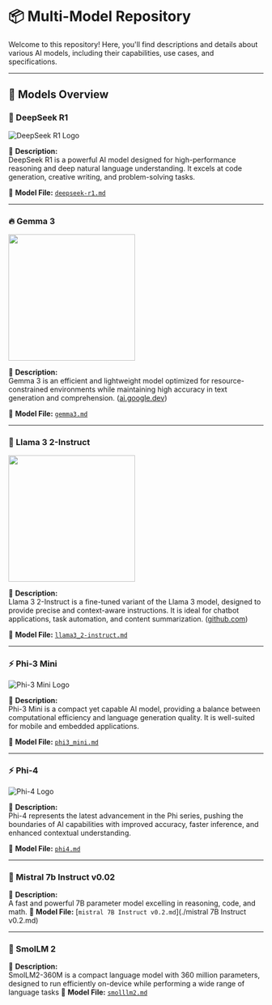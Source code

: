 # 📦 Multi-Model Repository

Welcome to this repository! Here, you'll find descriptions and details about various AI models, including their capabilities, use cases, and specifications.

---

## 🚀 Models Overview

### 🐋 DeepSeek R1
![DeepSeek R1 Logo](https://github.com/deepseek-ai/DeepSeek-V2/blob/main/figures/logo.svg?raw=true)

📌 **Description:**  
DeepSeek R1 is a powerful AI model designed for high-performance reasoning and deep natural language understanding. It excels at code generation, creative writing, and problem-solving tasks.

📂 **Model File:** [`deepseek-r1.md`](./deepseek-r1.md)

---

### 🔥 Gemma 3
<img src="https://github.com/jalonsogo/model-cards/blob/04897016e65199efa2ca12c637f734d22121dbd3/logos/google-gemma3.png" width="250" />

📌 **Description:**  
Gemma 3 is an efficient and lightweight model optimized for resource-constrained environments while maintaining high accuracy in text generation and comprehension. ([ai.google.dev](https://ai.google.dev/gemma?utm_source=chatgpt.com))

📂 **Model File:** [`gemma3.md`](./gemma3.md)

---

### 🦙 Llama 3 2-Instruct
<img src="https://github.com/jalonsogo/model-cards/blob/8ffa0b88c7131abf7cec16447838b1c322d4a2a0/logos/meta.svg" width="250" />

📌 **Description:**  
Llama 3 2-Instruct is a fine-tuned variant of the Llama 3 model, designed to provide precise and context-aware instructions. It is ideal for chatbot applications, task automation, and content summarization. ([github.com](https://github.com/meta-llama/llama3?utm_source=chatgpt.com))

📂 **Model File:** [`llama3_2-instruct.md`](./llama3_2-instruct.md)

---

### ⚡️ Phi-3 Mini
![Phi-3 Mini Logo](https://uhf.microsoft.com/images/microsoft/RE1Mu3b.png)

📌 **Description:**  
Phi-3 Mini is a compact yet capable AI model, providing a balance between computational efficiency and language generation quality. It is well-suited for mobile and embedded applications.

📂 **Model File:** [`phi3_mini.md`](./phi3_mini.md)

---

### ⚡️ Phi-4
![Phi-4 Logo](https://uhf.microsoft.com/images/microsoft/RE1Mu3b.png)

📌 **Description:**  
Phi-4 represents the latest advancement in the Phi series, pushing the boundaries of AI capabilities with improved accuracy, faster inference, and enhanced contextual understanding.

📂 **Model File:** [`phi4.md`](./phi4.md)

---
### 💨 Mistral 7b Instruct v0.02
📌 **Description:**  
A fast and powerful 7B parameter model excelling in reasoning, code, and math. 
📂 **Model File:** [`mistral 7B Instruct v0.2.md`](./mistral 7B Instruct v0.2.md)

---
### 🤗 SmolLM 2
📌 **Description:**  
SmolLM2-360M is a compact language model with 360 million parameters, designed to run efficiently on-device while performing a wide range of language tasks 
📂 **Model File:** [`smolllm2.md`](./smolllm2.md)
